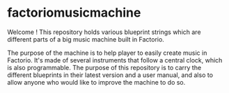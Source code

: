 # factoriomusicmachine
Welcome ! This repository holds various blueprint strings which are different parts of a big music machine built in Factorio.

The purpose of the machine is to help player to easily create music in Factorio. It's made of several instruments that follow a central clock, which is also programmable.
The purpose of this repository is to carry the different blueprints in their latest version and a user manual, and also to allow anyone who would like to improve the machine to do so.
